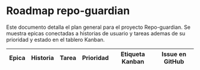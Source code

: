# Roadmap repo-guardian

Este documento detalla el plan general para el proyecto Repo-guardian. Se muestra epicas conectadas a historias de usuario y tareas ademas de su prioridad y estado en el tablero Kanban.

| Epica                 | Historia                                     | Tarea                                     | Prioridad | Etiqueta Kanban | Issue en GitHub |
|-----------------------|------------------------------------------------------------------|--------------------------------------------------------|-----------|-----------------|--------------------|
